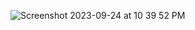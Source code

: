 
![Screenshot 2023-09-24 at 10 39 52 PM](https://github.com/Sulemoore/Terraform-hands-on/assets/101164153/5980c855-eb91-4654-88b8-0539630165c7)
